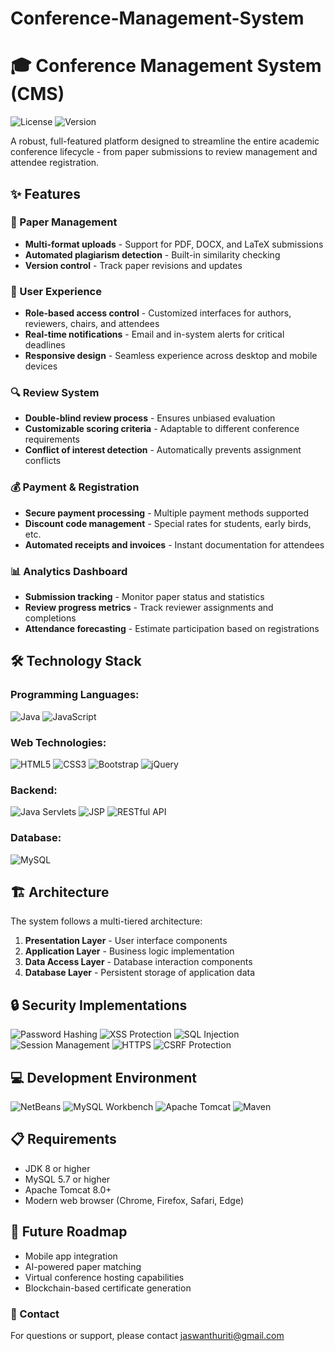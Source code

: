 # Conference-Management-System
# 🎓 Conference Management System (CMS)
![License](https://img.shields.io/badge/license-MIT-blue.svg)
![Version](https://img.shields.io/badge/version-1.0.0-green.svg)

A robust, full-featured platform designed to streamline the entire academic conference lifecycle - from paper submissions to review management and attendee registration.

## ✨ Features

### 📝 Paper Management
- **Multi-format uploads** - Support for PDF, DOCX, and LaTeX submissions
- **Automated plagiarism detection** - Built-in similarity checking
- **Version control** - Track paper revisions and updates

### 👥 User Experience
- **Role-based access control** - Customized interfaces for authors, reviewers, chairs, and attendees
- **Real-time notifications** - Email and in-system alerts for critical deadlines
- **Responsive design** - Seamless experience across desktop and mobile devices

### 🔍 Review System
- **Double-blind review process** - Ensures unbiased evaluation
- **Customizable scoring criteria** - Adaptable to different conference requirements
- **Conflict of interest detection** - Automatically prevents assignment conflicts

### 💰 Payment & Registration
- **Secure payment processing** - Multiple payment methods supported
- **Discount code management** - Special rates for students, early birds, etc.
- **Automated receipts and invoices** - Instant documentation for attendees

### 📊 Analytics Dashboard
- **Submission tracking** - Monitor paper status and statistics
- **Review progress metrics** - Track reviewer assignments and completions
- **Attendance forecasting** - Estimate participation based on registrations

## 🛠️ Technology Stack

### Programming Languages:
![Java](https://img.shields.io/badge/JAVA-ED8B00?style=for-the-badge&logo=java&logoColor=white)
![JavaScript](https://img.shields.io/badge/JAVASCRIPT-F7DF1E?style=for-the-badge&logo=javascript&logoColor=black)

### Web Technologies:
![HTML5](https://img.shields.io/badge/HTML5-E34F26?style=for-the-badge&logo=html5&logoColor=white)
![CSS3](https://img.shields.io/badge/CSS3-1572B6?style=for-the-badge&logo=css3&logoColor=white)
![Bootstrap](https://img.shields.io/badge/BOOTSTRAP-7952B3?style=for-the-badge&logo=bootstrap&logoColor=white)
![jQuery](https://img.shields.io/badge/JQUERY-0769AD?style=for-the-badge&logo=jquery&logoColor=white)

### Backend:
![Java Servlets](https://img.shields.io/badge/JAVA_SERVLETS-007396?style=for-the-badge&logo=java&logoColor=white)
![JSP](https://img.shields.io/badge/JSP-007396?style=for-the-badge&logo=java&logoColor=white)
![RESTful API](https://img.shields.io/badge/RESTFUL_API-009688?style=for-the-badge&logo=fastapi&logoColor=white)

### Database:
![MySQL](https://img.shields.io/badge/MYSQL-4479A1?style=for-the-badge&logo=mysql&logoColor=white)

## 🏗️ Architecture

The system follows a multi-tiered architecture:

1. **Presentation Layer** - User interface components
2. **Application Layer** - Business logic implementation
3. **Data Access Layer** - Database interaction components
4. **Database Layer** - Persistent storage of application data

## 🔒 Security Implementations

![Password Hashing](https://img.shields.io/badge/PASSWORD_HASHING-6C3483?style=for-the-badge&logo=bcrypt&logoColor=white)
![XSS Protection](https://img.shields.io/badge/XSS_PROTECTION-2E86C1?style=for-the-badge&logo=security&logoColor=white)
![SQL Injection](https://img.shields.io/badge/SQL_INJECTION_PROTECTION-2471A3?style=for-the-badge&logo=security&logoColor=white)
![Session Management](https://img.shields.io/badge/SESSION_MANAGEMENT-1ABC9C?style=for-the-badge&logo=security&logoColor=white)
![HTTPS](https://img.shields.io/badge/HTTPS-16A085?style=for-the-badge&logo=https&logoColor=white)
![CSRF Protection](https://img.shields.io/badge/CSRF_PROTECTION-138D75?style=for-the-badge&logo=security&logoColor=white)

## 💻 Development Environment

![NetBeans](https://img.shields.io/badge/NETBEANS-1B6AC6?style=for-the-badge&logo=apache-netbeans-ide&logoColor=white)
![MySQL Workbench](https://img.shields.io/badge/MYSQL_WORKBENCH-4479A1?style=for-the-badge&logo=mysql&logoColor=white)
![Apache Tomcat](https://img.shields.io/badge/APACHE_TOMCAT-F8DC75?style=for-the-badge&logo=apache-tomcat&logoColor=black)
![Maven](https://img.shields.io/badge/MAVEN-C71A36?style=for-the-badge&logo=apache-maven&logoColor=white)

## 📋 Requirements
- JDK 8 or higher
- MySQL 5.7 or higher
- Apache Tomcat 8.0+
- Modern web browser (Chrome, Firefox, Safari, Edge)

## 🔮 Future Roadmap
- Mobile app integration
- AI-powered paper matching
- Virtual conference hosting capabilities
- Blockchain-based certificate generation

### 📧 Contact
For questions or support, please contact [jaswanthuriti@gmail.com](mailto:jaswanthuriti@gmail.com)
